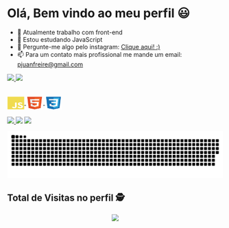 <h1>Olá, Bem vindo ao meu perfil 😃</h1>

 
- 🔭 Atualmente trabalho com front-end
- 🌱 Estou estudando JavaScript
- 💬 Pergunte-me algo pelo instagram: <a href="https://www.instagram.com/pietroo_019/">Clique aqui! :)</a>
- 📫 Para um contato mais profissional me mande um email: pjuanfreire@gmail.com

 <div>
  <a href="https://github.com/pietr1n">
  <img height="160em" src="https://github-readme-stats.vercel.app/api?username=pietr1n&show_icons=true&theme=dark&include_all_commits=true&count_private=true"/>
  <img height="160em" src="https://github-readme-stats.vercel.app/api/top-langs/?username=pietr1n&layout=compact&langs_count=7&theme=dark"/>
</div>
  <br>
  </div>
<div style="display: inline_block"><br>
  <img align="center"  height="30" width="40" src="https://raw.githubusercontent.com/devicons/devicon/master/icons/javascript/javascript-plain.svg">
  <img align="center"  height="30" width="40" src="https://raw.githubusercontent.com/devicons/devicon/master/icons/html5/html5-original.svg">
  <img align="center"  height="30" width="40" src="https://raw.githubusercontent.com/devicons/devicon/master/icons/css3/css3-original.svg">
</div>
<br>
<div> 
 <a href="mailto:pjuanfreire@gmail.com">
        <img src="https://img.shields.io/badge/gmail-D14836?&style=for-the-badge&logo=gmail&logoColor=white&link=mailto:pjuanfreire@gmail.com">
    </a>
  <a href="https://instagram.com/pietroo_019" target="_blank"><img src="https://img.shields.io/badge/-Instagram-%23E4405F?style=for-the-badge&logo=instagram&logoColor=white" target="_blank"></a>
 	<a href="https://www.twitch.tv/pietrojf_" target="_blank"><img src="https://img.shields.io/badge/Twitch-9146FF?style=for-the-badge&logo=twitch&logoColor=white" target="_blank"></a>
 
  ![Snake animation](https://github.com/pietr1n/pietr1n/blob/output/github-contribution-grid-snake.svg)
 
</div>

<p align="center"> 

 ## Total de Visitas no perfil :detective: <br>
 <p align="center"> 
   <img alingn="center" src="https://profile-counter.glitch.me/pietr1n/count.svg" />
 </p>

</p>
